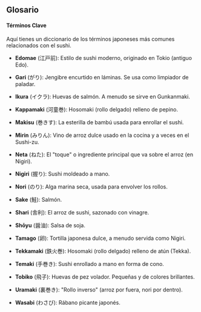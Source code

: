 ## Glosario
#### Términos Clave

Aquí tienes un diccionario de los términos japoneses más comunes relacionados con el sushi.

- **Edomae** (江戸前): Estilo de sushi moderno, originado en Tokio (antiguo Edo).

- **Gari** (がり): Jengibre encurtido en láminas. Se usa como limpiador de paladar.

- **Ikura** (イクラ): Huevas de salmón. A menudo se sirve en Gunkanmaki.

- **Kappamaki** (河童巻): Hosomaki (rollo delgado) relleno de pepino.

- **Makisu** (巻きす): La esterilla de bambú usada para enrollar el sushi.

- **Mirin** (みりん): Vino de arroz dulce usado en la cocina y a veces en el Sushi-zu.

- **Neta** (ねた): El "toque" o ingrediente principal que va sobre el arroz (en Nigiri).

- **Nigiri** (握り): Sushi moldeado a mano.

- **Nori** (のり): Alga marina seca, usada para envolver los rollos.

- **Sake** (鮭): Salmón.

- **Shari** (舎利): El arroz de sushi, sazonado con vinagre.

- **Shōyu** (醤油): Salsa de soja.

- **Tamago** (卵): Tortilla japonesa dulce, a menudo servida como Nigiri.

- **Tekkamaki** (鉄火巻): Hosomaki (rollo delgado) relleno de atún (Tekka).

- **Temaki** (手巻き): Sushi enrollado a mano en forma de cono.

- **Tobiko** (飛子): Huevas de pez volador. Pequeñas y de colores brillantes.

- **Uramaki** (裏巻き): "Rollo inverso" (arroz por fuera, nori por dentro).

- **Wasabi** (わさび): Rábano picante japonés.